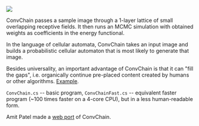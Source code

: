 ![](http://i.imgur.com/bVM4POR.png)

ConvChain passes a sample image through a 1-layer lattice of small overlapping receptive fields. It then runs an MCMC simulation with obtained weights as coefficients in the energy functional.

In the language of cellular automata, ConvChain takes an input image and builds a probabilistic cellular automaton that is most likely to generate that image.

Besides universality, an important advantage of ConvChain is that it can "fill the gaps", i.e. organically continue pre-placed content created by humans or other algorithms. [Example](http://i.imgur.com/byyKHre.gif).

`ConvChain.cs` -- basic program, `ConvChainFast.cs` -- equivalent faster program (~100 times faster on a 4-core CPU), but in a less human-readable form.

Amit Patel made a [web port](http://www.redblobgames.com/x/1613-convchain/) of ConvChain.
